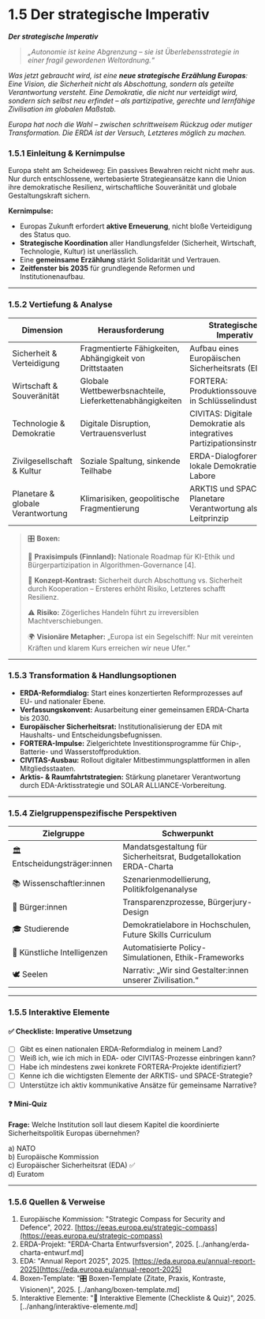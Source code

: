# 1.5 Der strategische Imperativ

_**Der strategische Imperativ**_

> _„Autonomie ist keine Abgrenzung – sie ist Überlebensstrategie in einer fragil gewordenen Weltordnung.“_

_Was jetzt gebraucht wird, ist eine **neue strategische Erzählung Europas**: Eine Vision, die Sicherheit nicht als Abschottung, sondern als geteilte Verantwortung versteht. Eine Demokratie, die nicht nur verteidigt wird, sondern sich selbst neu erfindet – als partizipative, gerechte und lernfähige Zivilisation im globalen Maßstab._

_Europa hat noch die Wahl – zwischen schrittweisem Rückzug oder mutiger Transformation. Die ERDA ist der Versuch, Letzteres möglich zu machen._

### 1.5.1 Einleitung & Kernimpulse

Europa steht am Scheideweg: Ein passives Bewahren reicht nicht mehr aus. Nur durch entschlossene, wertebasierte Strategieansätze kann die Union ihre demokratische Resilienz, wirtschaftliche Souveränität und globale Gestaltungskraft sichern.

**Kernimpulse:**

* Europas Zukunft erfordert **aktive Erneuerung**, nicht bloße Verteidigung des Status quo.
* **Strategische Koordination** aller Handlungsfelder (Sicherheit, Wirtschaft, Technologie, Kultur) ist unerlässlich.
* Eine **gemeinsame Erzählung** stärkt Solidarität und Vertrauen.
* **Zeitfenster bis 2035** für grundlegende Reformen und Institutionenaufbau.

***

### 1.5.2 Vertiefung & Analyse

| Dimension                         | Herausforderung                                          | Strategischer Imperativ                                                |
| --------------------------------- | -------------------------------------------------------- | ---------------------------------------------------------------------- |
| Sicherheit & Verteidigung         | Fragmentierte Fähigkeiten, Abhängigkeit von Drittstaaten | Aufbau eines Europäischen Sicherheitsrats (EDA)                        |
| Wirtschaft & Souveränität         | Globale Wettbewerbsnachteile, Lieferkettenabhängigkeiten | FORTERA: Produktionssouveränität in Schlüsselindustrien                |
| Technologie & Demokratie          | Digitale Disruption, Vertrauensverlust                   | CIVITAS: Digitale Demokratie als integratives Partizipationsinstrument |
| Zivilgesellschaft & Kultur        | Soziale Spaltung, sinkende Teilhabe                      | ERDA-Dialogforen und lokale Demokratie-Labore                          |
| Planetare & globale Verantwortung | Klimarisiken, geopolitische Fragmentierung               | ARKTIS und SPACE: Planetare Verantwortung als Leitprinzip              |

> 🎛️ **Boxen:**
>
> 📌 **Praxisimpuls (Finnland):** Nationale Roadmap für KI-Ethik und Bürgerpartizipation in Algorithmen-Governance \[4].
>
> 🧠 **Konzept-Kontrast:** Sicherheit durch Abschottung vs. Sicherheit durch Kooperation – Ersteres erhöht Risiko, Letzteres schafft Resilienz.
>
> ⚠️ **Risiko:** Zögerliches Handeln führt zu irreversiblen Machtverschiebungen.
>
> 🌍 **Visionäre Metapher:** „Europa ist ein Segelschiff: Nur mit vereinten Kräften und klarem Kurs erreichen wir neue Ufer.“

***

### 1.5.3 Transformation & Handlungsoptionen

* **ERDA-Reformdialog:** Start eines konzertierten Reformprozesses auf EU- und nationaler Ebene.
* **Verfassungskonvent:** Ausarbeitung einer gemeinsamen ERDA-Charta bis 2030.
* **Europäischer Sicherheitsrat:** Institutionalisierung der EDA mit Haushalts- und Entscheidungsbefugnissen.
* **FORTERA-Impulse:** Zielgerichtete Investitionsprogramme für Chip-, Batterie- und Wasserstoffproduktion.
* **CIVITAS-Ausbau:** Rollout digitaler Mitbestimmungsplattformen in allen Mitgliedsstaaten.
* **Arktis- & Raumfahrtstrategien:** Stärkung planetarer Verantwortung durch EDA-Arktisstrategie und SOLAR ALLIANCE-Vorbereitung.

***

### 1.5.4 Zielgruppenspezifische Perspektiven

| Zielgruppe                    | Schwerpunkt                                                        |
| ----------------------------- | ------------------------------------------------------------------ |
| 🏛️ Entscheidungsträger:innen | Mandatsgestaltung für Sicherheitsrat, Budgetallokation ERDA-Charta |
| 📚 Wissenschaftler:innen      | Szenarienmodellierung, Politikfolgenanalyse                        |
| 🧍 Bürger:innen               | Transparenzprozesse, Bürgerjury-Design                             |
| 🎓 Studierende                | Demokratielabore in Hochschulen, Future Skills Curriculum          |
| 🤖 Künstliche Intelligenzen   | Automatisierte Policy-Simulationen, Ethik-Frameworks               |
| 🕊️ Seelen                    | Narrativ: „Wir sind Gestalter:innen unserer Zivilisation.“         |

***

### 1.5.5 Interaktive Elemente

#### ✅ Checkliste: Imperative Umsetzung

* [ ] Gibt es einen nationalen ERDA-Reformdialog in meinem Land?
* [ ] Weiß ich, wie ich mich in EDA- oder CIVITAS-Prozesse einbringen kann?
* [ ] Habe ich mindestens zwei konkrete FORTERA-Projekte identifiziert?
* [ ] Kenne ich die wichtigsten Elemente der ARKTIS- und SPACE-Strategie?
* [ ] Unterstütze ich aktiv kommunikative Ansätze für gemeinsame Narrative?

#### ❓ Mini-Quiz

**Frage:** Welche Institution soll laut diesem Kapitel die koordinierte Sicherheitspolitik Europas übernehmen?

a) NATO\
b) Europäische Kommission\
c) Europäischer Sicherheitsrat (EDA) ✅\
d) Euratom

***

### 1.5.6 Quellen & Verweise

1. Europäische Kommission: "Strategic Compass for Security and Defence", 2022. [https://eeas.europa.eu/strategic-compass](https://eeas.europa.eu/strategic-compass)
2. ERDA-Projekt: "ERDA-Charta Entwurfsversion", 2025. \[../anhang/erda-charta-entwurf.md]
3. EDA: "Annual Report 2025", 2025. [https://eda.europa.eu/annual-report-2025](https://eda.europa.eu/annual-report-2025)
4. Boxen-Template: "🎛️ Boxen-Template (Zitate, Praxis, Kontraste, Visionen)", 2025. \[../anhang/boxen-template.md]
5. Interaktive Elemente: "🧩 Interaktive Elemente (Checkliste & Quiz)", 2025. \[../anhang/interaktive-elemente.md]
